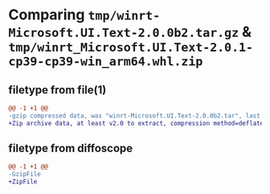 # Comparing `tmp/winrt-Microsoft.UI.Text-2.0.0b2.tar.gz` & `tmp/winrt_Microsoft.UI.Text-2.0.1-cp39-cp39-win_arm64.whl.zip`

## filetype from file(1)

```diff
@@ -1 +1 @@
-gzip compressed data, was "winrt-Microsoft.UI.Text-2.0.0b2.tar", last modified: Sat Dec  2 18:28:34 2023, max compression
+Zip archive data, at least v2.0 to extract, compression method=deflate
```

## filetype from diffoscope

```diff
@@ -1 +1 @@
-GzipFile
+ZipFile
```

